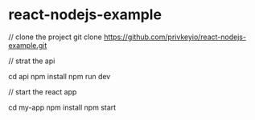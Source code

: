 # react-nodejs-example

// clone the project
git clone https://github.com/privkeyio/react-nodejs-example.git

// strat the api

cd api
npm install
npm run dev

// start the react app

cd my-app
npm install
npm start
